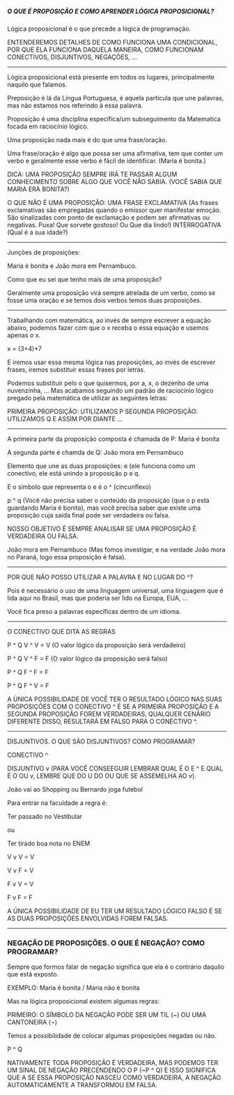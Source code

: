 ##### O QUE É PROPOSIÇÃO E COMO APRENDER LÓGICA PROPOSICIONAL?

Lógica proposicional é o que precede a lógica de programação.

ENTENDEREMOS DETALHES DE COMO FUNCIONA UMA CONDICIONAL, POR QUE ELA FUNCIONA DAQUELA MANEIRA, COMO FUNCIONAM CONECTIVOS, DISJUNTIVOS, NEGAÇÕES, ...

---

Lógica proposicional está presente em todos os lugares, principalmente naquilo que falamos.

Preposição é lá da Língua Portuguesa, é aquela partícula que une palavras, mas não estamos nos referindo à essa palavra.

Proposição é uma disciplina específica/um subseguimento da Matematíca focada em raciocínio lógico.

Uma proposição nada mais é do que uma frase/oração. 

Uma frase/oração é algo que possa ser uma afirmativa, tem que conter um verbo e geralmente esse verbo é fácil de identificar. (Maria é bonita.)

DICA: UMA PROPOSIÇÃO SEMPRE IRÁ TE PASSAR ALGUM CONHECIMENTO SOBRE ALGO QUE VOCÊ NÃO SABIA. (VOCÊ SABIA QUE MARIA ERA BONITA?)

O QUE NÃO É UMA PROPOSIÇÃO: UMA FRASE EXCLAMATIVA (As frases exclamativas são empregadas quando o emissor quer manifestar emoção. São sinalizadas com ponto de exclamação e podem ser afirmativas ou negativas. Puxa! Que sorvete gostoso! Ou Que dia lindo!)
INTERROGATIVA (Qual é a sua idade?)

---

Junções de proposições:

Maria é bonita e João mora em Pernambuco.

Como que eu sei que tenho mais de uma proposição?

Geralmente uma proposição virá sempre atrelada de um verbo, como se fosse uma oração e se temos dois verbos temos duas proposições.

---

Trabalhando com matemática, ao invés de sempre escrever a equação abaixo, podemos fazer com que o x receba o essa equação e usemos apenas o x.

x = (3+4)*7

E iremos usar essa mesma lógica nas proposições, ao invés de escrever frases, iremos substituir essas frases por letras.

Podemos substituir pelo o que quisermos, por a, x, o dezenho de uma nuvenzinha, ... Mas acabamos seguindo um padrão de raciocínio lógico pregado pela matemática de utilizar as seguintes letras:

PRIMEIRA PROPOSIÇÃO: UTILIZAMOS P
SEGUNDA PROPOSIÇÃO: UTILIZAMOS Q
E ASSIM POR DIANTE ...

---

A primeira parte da proposição composta é chamada de P: Maria é bonita

A segunda parte é chamda de Q: João mora em Pernambuco

Elemento que une as duas proposições: e (ele funciona como um conectivo, ele está unindo a proposição p e q.

E o símbolo que representa o e é o ^ (cincunflexo)

p ^ q (Você não precisa saber o conteúdo da proposição (que o p está guardando Maria é bonita), mas você precisa saber que existe uma proposição cuja saída final pode ser verdadeira ou falsa.

NOSSO OBJETIVO É SEMPRE ANALISAR SE UMA PROPOSIÇÃO É VERDADEIRA OU FALSA.

João mora em Pernambuco (Mas fomos investigar, e na verdade João mora no Paraná, logo essa proposição é falsa).

---

POR QUE NÃO POSSO UTILIZAR A PALAVRA E NO LUGAR DO ^?

Pois é necessário o uso de uma linguagem universal, uma linguagem que é lida aqui no Brasil, mas que poderia ser lido na Europa, EUA, ...

Você fica preso a palavras específicas dentro de um idioma.

---

O CONECTIVO QUE DITA AS REGRAS 

P ^ Q
V ^ V = V (O valor lógico da proposição será verdadeiro)

P ^ Q
V ^ F = F (O valor lógico da proposição será falso)

P ^ Q
F ^ F = F

P ^ Q
F ^ V = F

A ÚNICA POSSIBILIDADE DE VOCÊ TER O RESULTADO LÓGICO NAS SUAS PROPOSIÇÕES COM O CONECTIVO ^ É SE A PRIMEIRA PROPOSIÇÃO E A SEGUNDA PROPOSIÇÃO FOREM VERDADEIRAS, QUALQUER CENÁRIO DIFERENTE DISSO, RESULTARÁ EM FALSO PARA O CONECTIVO ^.

---

DISJUNTIVOS. O QUE SÃO DISJUNTIVOS? COMO PROGRAMAR?

CONECTIVO ^

DISJUNTIVO v (PARA VOCÊ CONSEEGUIR LEMBRAR QUAL É O E ^ E QUAL É O OU v, LEMBRE QUE DO U DO OU QUE SE ASSEMELHA AO v).

João vai ao Shopping ou Bernardo joga futebol

Para entrar na faculdade a regra é:

Ter passado no Vestibular

ou

Ter tirado boa nota no ENEM

V v V = V

V v F = V

F v V = V

F v F = F

A ÚNICA POSSIBILIDADE DE EU TER UM RESULTADO LÓGICO FALSO É SE AS DUAS PROPOSIÇÕES ENVOLVIDAS FOREM FALSAS.

---

### NEGAÇÃO DE PROPOSIÇÕES. O QUE É NEGAÇÃO? COMO PROGRAMAR?

Sempre que formos falar de negação significa que ela é o contrário daquilo que está exposto.

EXEMPLO: Maria é bonita / Maria não é bonita

Mas na lógica proposicional existem algumas regras:

PRIMEIRO: O SÍMBOLO DA NEGAÇÃO PODE SER UM TIL (~) OU UMA CANTONEIRA (¬)

Temos a possibilidade de colocar algumas proposições negadas ou não.

P ^ Q 

NATIVAMENTE TODA PROPOSIÇÃO É VERDADEIRA, MAS PODEMOS TER UM SINAL DE NEGAÇÃO PRECENDENDO O P (~P ^ Q) E ISSO SIGNIFICA QUE A SE ESSA PROPOSIÇÃO NASCEU COMO VERDADEIRA, A NEGAÇÃO AUTOMATICAMENTE A TRANSFORMOU EM FALSA.


